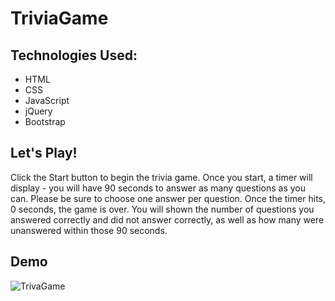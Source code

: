 # TriviaGame

## Technologies Used:
- HTML
- CSS
- JavaScript
- jQuery
- Bootstrap

## Let's Play!

Click the Start button to begin the trivia game. Once you start, a timer will display - you will have 90 seconds to answer as
many questions as you can. Please be sure to choose one answer per question. Once the timer hits, 0 seconds, the game is over. You will 
shown the number of questions you answered correctly and did not answer correctly, as well as how many were unanswered within those 90 seconds. 


## Demo
![TrivaGame](Screen-shot-of-app.png)
